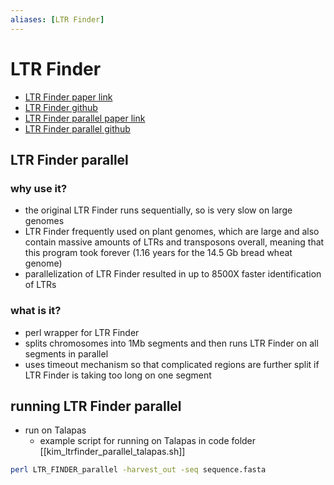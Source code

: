 ```yaml
---
aliases: [LTR Finder]
---
```

# LTR Finder

- [LTR Finder paper link](https://www.ncbi.nlm.nih.gov/pmc/articles/PMC1933203/)
- [LTR Finder github](https://github.com/xzhub/LTR_Finder)
- [LTR Finder parallel paper link](https://mobilednajournal.biomedcentral.com/articles/10.1186/s13100-019-0193-0)
- [LTR Finder parallel github](https://github.com/oushujun/LTR_FINDER_parallel)

## LTR Finder parallel
### why use it?
- the original LTR Finder runs sequentially, so is very slow on large genomes
- LTR Finder frequently used on plant genomes, which are large and also contain massive amounts of LTRs and transposons overall, meaning that this program took forever (1.16 years for the 14.5 Gb bread wheat genome)
- parallelization of LTR Finder resulted in up to 8500X faster identification of LTRs
### what is it?
- perl wrapper for LTR Finder
- splits chromosomes into 1Mb segments and then runs LTR Finder on all segments in parallel
- uses timeout mechanism so that complicated regions are further split if LTR Finder is taking too long on one segment

## running LTR Finder parallel
- run on Talapas
  - example script for running on Talapas in code folder [[kim_ltrfinder_parallel_talapas.sh]]


```bash
perl LTR_FINDER_parallel -harvest_out -seq sequence.fasta 
```